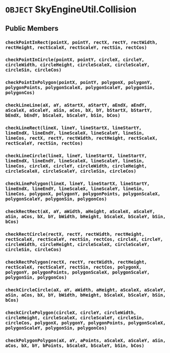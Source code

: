 # `OBJECT` SkyEngineUtil.Collision

## Public Members

### `checkPointInRect(pointX, pointY, rectX, rectY, rectWidth, rectHeight, rectScaleX, rectScaleY, rectSin, rectCos)`

### `checkPointInCircle(pointX, pointY, circleX, circleY, circleWidth, circleHeight, circleScaleX, circleScaleY, circleSin, circleCos)`

### `checkPointInPolygon(pointX, pointY, polygonX, polygonY, polygonPoints, polygonScaleX, polygonScaleY, polygonSin, polygonCos)`

### `checkLineLine(aX, aY, aStartX, aStartY, aEndX, aEndY, aScaleX, aScaleY, aSin, aCos, bX, bY, bStartX, bStartY, bEndX, bEndY, bScaleX, bScaleY, bSin, bCos)`

### `checkLineRect(lineX, lineY, lineStartX, lineStartY, lineEndX, lineEndY, lineScaleX, lineScaleY, lineSin, lineCos, rectX, rectY, rectWidth, rectHeight, rectScaleX, rectScaleY, rectSin, rectCos)`

### `checkLineCircle(lineX, lineY, lineStartX, lineStartY, lineEndX, lineEndY, lineScaleX, lineScaleY, lineSin, lineCos, circleX, circleY, circleWidth, circleHeight, circleScaleX, circleScaleY, circleSin, circleCos)`

### `checkLinePolygon(lineX, lineY, lineStartX, lineStartY, lineEndX, lineEndY, lineScaleX, lineScaleY, lineSin, lineCos, polygonX, polygonY, polygonPoints, polygonScaleX, polygonScaleY, polygonSin, polygonCos)`

### `checkRectRect(aX, aY, aWidth, aHeight, aScaleX, aScaleY, aSin, aCos, bX, bY, bWidth, bHeight, bScaleX, bScaleY, bSin, bCos)`

### `checkRectCircle(rectX, rectY, rectWidth, rectHeight, rectScaleX, rectScaleY, rectSin, rectCos, circleX, circleY, circleWidth, circleHeight, circleScaleX, circleScaleY, circleSin, circleCos)`

### `checkRectPolygon(rectX, rectY, rectWidth, rectHeight, rectScaleX, rectScaleY, rectSin, rectCos, polygonX, polygonY, polygonPoints, polygonScaleX, polygonScaleY, polygonSin, polygonCos)`

### `checkCircleCircle(aX, aY, aWidth, aHeight, aScaleX, aScaleY, aSin, aCos, bX, bY, bWidth, bHeight, bScaleX, bScaleY, bSin, bCos)`

### `checkCirclePolygon(circleX, circleY, circleWidth, circleHeight, circleScaleX, circleScaleY, circleSin, circleCos, polygonX, polygonY, polygonPoints, polygonScaleX, polygonScaleY, polygonSin, polygonCos)`

### `checkPolygonPolygon(aX, aY, aPoints, aScaleX, aScaleY, aSin, aCos, bX, bY, bPoints, bScaleX, bScaleY, bSin, bCos)`
